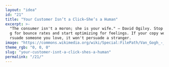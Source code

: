 ```yaml
---
layout: "idea"
id: "21"
title: "Your Customer Isn’t a Click—She’s a Human"
excerpt: >-
  "The consumer isn't a moron; she is your wife." — David Ogilvy. Stop optimizin
  g for bounce rates and start optimizing for feelings. If your copy wouldn't pe
  rsuade someone you love, it won't persuade a stranger.
image: "https://commons.wikimedia.org/wiki/Special:FilePath/Van_Gogh_-_Starry_Night_-_Google_Art_Project.jpg"
theme_rgb: "0, 0, 0"
slug: "your-customer-isnt-a-click-shes-a-human"
permalink: "/21/"
---
```

<!-- TODO: Paste the full body content for this idea here. -->
